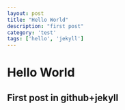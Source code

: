 ```yaml
---
layout: post
title: "Hello World"
description: "first post"
category: 'test'
tags: ['hello', 'jekyll']
---
```



# Hello World

## First post in github+jekyll
